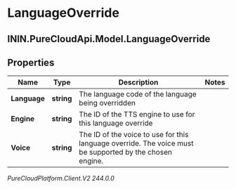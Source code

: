 # LanguageOverride

## ININ.PureCloudApi.Model.LanguageOverride

## Properties

|Name | Type | Description | Notes|
|------------ | ------------- | ------------- | -------------|
| **Language** | **string** | The language code of the language being overridden | |
| **Engine** | **string** | The ID of the TTS engine to use for this language override | |
| **Voice** | **string** | The ID of the voice to use for this language override. The voice must be supported by the chosen engine. | |



_PureCloudPlatform.Client.V2 244.0.0_
